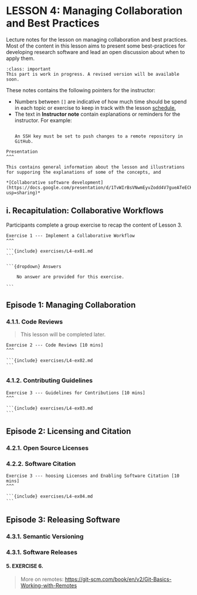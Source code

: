 # LESSON 4: Managing Collaboration and Best Practices

Lecture notes for the lesson on managing collaboration and best practices. 
Most of the content in this lesson aims to present some best-practices for developing research software and lead an open discussion about when to apply them. 

`````{admonition} Work in progress
:class: important
This part is work in progress. A revised version will be available soon.
`````

These notes contains the following pointers for the instructor:

* Numbers between `[]` are indicative of how much time should be spend in each topic or exercise to keep in track with the lesson [schedule.](schedule.md)
* The text in  **Instructor note** contain explanations or reminders for the instructor. For example:
    `````{admonition} Instructor's Note

    An SSH key must be set to push changes to a remote repository in GitHub.
    ````` 

````{card} 
Presentation 
^^^    

This contains general information about the lesson and illustrations for supporing the explanations of some of the concepts, and 

*[Collaborative software development](https://docs.google.com/presentation/d/1TvWIrBsVNwmEyvZodd4V7gueATeECKMubUqSSYKMyuU/edit?usp=sharing)*

````

## i. Recapitulation: Collaborative Workflows

Participants complete a group exercise to recap the content of Lesson 3.

````{card} 
Exercise 1 --- Implement a Collaborative Workflow 
^^^    

```{include} exercises/L4-ex01.md
```

```{dropdown} Answers

    No answer are provided for this exercise.

```
````


## Episode 1: Managing Collaboration

### 4.1.1. Code Reviews

> This lesson will be completed later.

````{card} 
Exercise 2 --- Code Reviews [10 mins]
^^^    

```{include} exercises/L4-ex02.md
```
````

### 4.1.2. Contributing Guidelines

````{card} 
Exercise 3 --- Guidelines for Contributions [10 mins]
^^^    

```{include} exercises/L4-ex03.md
```
````

## Episode 2: Licensing and Citation

### 4.2.1. Open Source Licenses

### 4.2.2. Software Citation


````{card} 
Exercise 3 --- hoosing Licenses and Enabling Software Citation [10 mins]
^^^    

```{include} exercises/L4-ex04.md
```
````

## Episode 3: Releasing Software

### 4.3.1. Semantic Versioning

### 4.3.1. Software Releases


#### 5. EXERCISE 6. 

> More on remotes: https://git-scm.com/book/en/v2/Git-Basics-Working-with-Remotes 